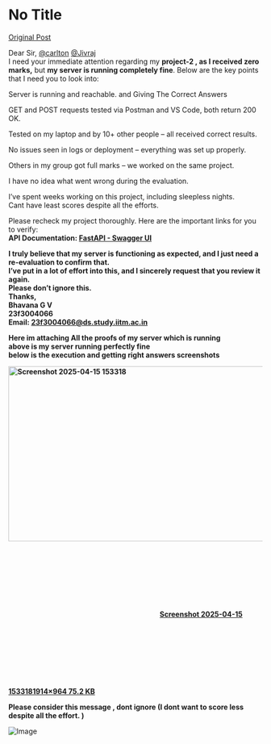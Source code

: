 # No Title

[Original Post](https://discourse.onlinedegree.iitm.ac.in/t/169029/522)

<p>Dear Sir, <a class="mention" href="/u/carlton">@carlton</a> <a class="mention" href="/u/jivraj">@Jivraj</a><br>
I need your immediate attention regarding my <strong>project-2 , as I received zero marks,</strong> but <strong>my server is running completely fine</strong>. Below are the key points that I need you to look into:</p>
<p>Server is running and reachable. and Giving The Correct Answers</p>
<p>GET and POST requests tested via Postman and VS Code, both return 200 OK.</p>
<p>Tested on my laptop and by 10+ other people – all received correct results.</p>
<p>No issues seen in logs or deployment – everything was set up properly.</p>
<p>Others in my group got full marks – we worked on the same project.</p>
<p>I have no idea what went wrong during the evaluation.</p>
<p>I’ve spent weeks working on this project, including sleepless nights.<br>
Cant have least scores despite all the efforts.</p>
<p>Please recheck my project thoroughly. Here are the important links for you to verify:<br>
<b>API Documentation: <a href="https://bhavanaproj2.centralindia.cloudapp.azure.com/docs" class="inline-onebox" rel="noopener nofollow ugc">FastAPI - Swagger UI</a></b></p><b>
<p>I truly believe that my server is functioning as expected, and I just need a re-evaluation to confirm that.<br>
I’ve put in a lot of effort into this, and I sincerely request that you review it again.<br>
Please don’t ignore this.<br>
Thanks,<br>
<b>Bhavana G V<br>
23f3004066<br>
Email: <a href="mailto:23f3004066@ds.study.iitm.ac.in">23f3004066@ds.study.iitm.ac.in</a></b></p>
<p>Here im attaching All the proofs of my server which is running<br>
above is my server running perfectly fine<br>
below is the execution and getting right answers screenshots<br>
<div class="lightbox-wrapper"><a class="lightbox" href="https://europe1.discourse-cdn.com/flex013/uploads/iitm/original/3X/7/8/787b5ceba44bccaa2b0a7992effc7e2b96250800.png" data-download-href="/uploads/short-url/hbPBdW07Avu0DDa1mIYNzAInFDy.png?dl=1" title="Screenshot 2025-04-15 153318" rel="noopener nofollow ugc"><img src="https://europe1.discourse-cdn.com/flex013/uploads/iitm/optimized/3X/7/8/787b5ceba44bccaa2b0a7992effc7e2b96250800_2_690x347.png" alt="Screenshot 2025-04-15 153318" data-base62-sha1="hbPBdW07Avu0DDa1mIYNzAInFDy" width="690" height="347" srcset="https://europe1.discourse-cdn.com/flex013/uploads/iitm/optimized/3X/7/8/787b5ceba44bccaa2b0a7992effc7e2b96250800_2_690x347.png, https://europe1.discourse-cdn.com/flex013/uploads/iitm/optimized/3X/7/8/787b5ceba44bccaa2b0a7992effc7e2b96250800_2_1035x520.png 1.5x, https://europe1.discourse-cdn.com/flex013/uploads/iitm/optimized/3X/7/8/787b5ceba44bccaa2b0a7992effc7e2b96250800_2_1380x694.png 2x" data-dominant-color="99A09E"><div class="meta"><svg class="fa d-icon d-icon-far-image svg-icon" aria-hidden="true"><use href="#far-image"></use></svg><span class="filename">Screenshot 2025-04-15 153318</span><span class="informations">1914×964 75.2 KB</span><svg class="fa d-icon d-icon-discourse-expand svg-icon" aria-hidden="true"><use href="#discourse-expand"></use></svg></div></a></div></p>
<p><strong>Please consider this message , dont ignore</strong> (I dont want to score less despite all the effort. )</p></b>

![Image](https://europe1.discourse-cdn.com/flex013/uploads/iitm/optimized/3X/7/8/787b5ceba44bccaa2b0a7992effc7e2b96250800_2_690x347.png)